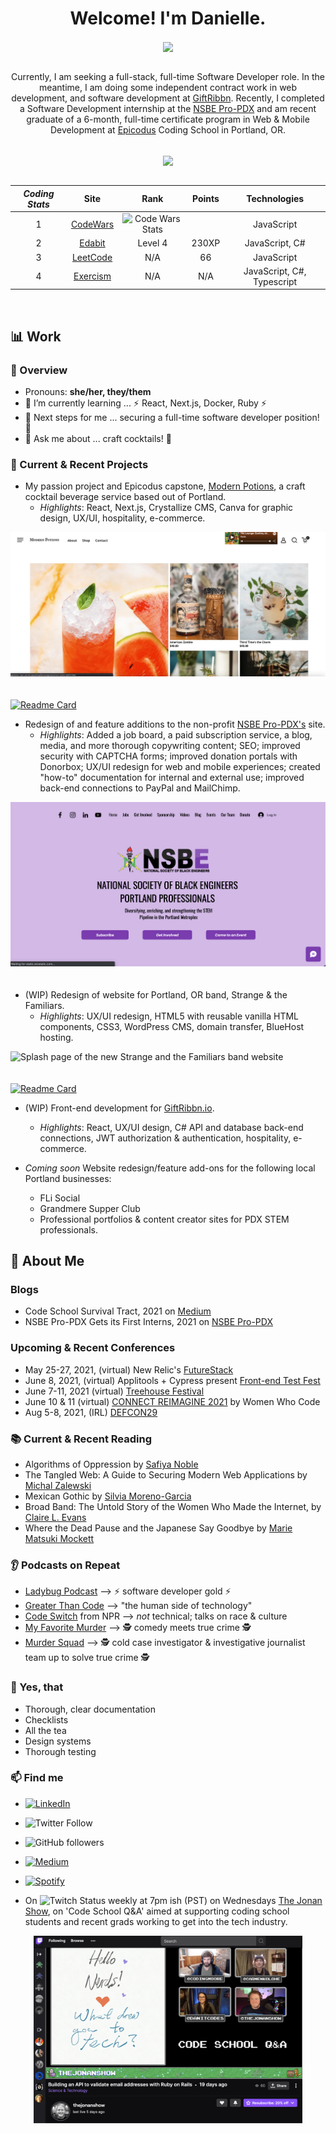 <div align="center">

# Welcome! I'm Danielle.

<img align="center" src="https://github-readme-stats.vercel.app/api/?username=danitcodes&show_icons=true&icon_color=000080&title_color=000080&border_color=FFFFFF&text_color=FFFFFF&bg_color=90deg,BF5A62,A6537A,904E95" />

<br />
<br />

Currently, I am seeking a full-stack, full-time Software Developer role. In the meantime, I am doing some independent contract work in web development, and software development at [GiftRibbn](ribbn.io). Recently, I completed a Software Development internship at the [NSBE Pro-PDX](https://www.nsbepropdx.org/) and am recent graduate of a 6-month, full-time certificate program in Web & Mobile Development at [Epicodus](www.epicodus.com) Coding School in Portland, OR.

<br />

<img align="center" src="https://github-readme-stats.vercel.app/api/top-langs/?username=danitcodes&show_icons=true&layout=compact&title_color=000080&border_color=FFFFFF&text_color=FFFFFF&bg_color=90deg,BF5A62,A6537A,904E95" />

<br />
<br />

|  _Coding Stats_ 	|   Site	|   Rank 	|   Points 	|   Technologies 	|
|:-:	|:-:	|:-:	|:-:	|:-:	|
|  1 	|  [CodeWars](https://www.codewars.com/users/danitcodes)  |  <img src="https://www.codewars.com/users/danitcodes/badges/small" alt="Code Wars Stats" />	|   	|JavaScript 	|
|  2 	|   [Edabit](https://edabit.com/user/NPPFh5vCtYrQREYaC)	  |  Level 4 	|  230XP 	|  JavaScript, C# 	|
|  3 	|   [LeetCode](https://leetcode.com/danitcodes/)	  |  N/A 	|  66 	|  JavaScript 	|
|  4 	|   [Exercism](https://exercism.io/profiles/danitcodes)	  |  N/A	|  N/A 	|  JavaScript, C#, Typescript 	|

<br />

<!-- **Incoming Stats** <br />
 <br />
[Hacker Rank](https://www.hackerrank.com/danithompson74) <br />
 <br />
<br />
<br /> -->

</div>

## 📊 Work

### 📙 Overview

- Pronouns: **she/her, they/them**
- 🌱 I’m currently learning ... ⚡ React, Next.js, Docker, Ruby ⚡
- 👣 Next steps for me ... securing a full-time software developer position! 🦾
- 💬 Ask me about ... craft cocktails! 🍹

### 🚧 Current & Recent Projects

- My passion project and Epicodus capstone, [Modern Potions](https://capstone-roan.vercel.app/), a craft cocktail beverage service based out of Portland.
  - _Highlights_: React, Next.js, Crystallize CMS, Canva for graphic design, UX/UI, hospitality, e-commerce.

<img src="assets/ModernPotions_SplashPage.png" alt="Splash page of the Modern Potions website" style="padding-bottom: 20px;"/>

[![Readme Card](https://github-readme-stats.vercel.app/api/pin/?username=danitcodes&repo=-capstone)](https://github.com/danitcodes/-capstone)

- Redesign of and feature additions to the non-profit [NSBE Pro-PDX's](https://www.nsbepropdx.org/) site.
  - _Highlights_: Added a job board, a paid subscription service, a blog, media, and more thorough copywriting content; SEO; improved security with CAPTCHA forms; improved donation portals with Donorbox; UX/UI redesign for web and mobile experiences; created "how-to" documentation for internal and external use; improved back-end connections to PayPal and MailChimp.

<img src="assets/NSBEHome.png" alt="Splash page of the NSBE Pro-PDX website" style="padding-bottom: 20px;"/>

- (WIP) Redesign of website for Portland, OR band, Strange & the Familiars.
  - _Highlights_: UX/UI redesign, HTML5 with reusable vanilla HTML components, CSS3, WordPress CMS, domain transfer, BlueHost hosting.

<img src="assets/Strange_And_Familiars_Splash.png" alt="Splash page of the new Strange and the Familiars band website"  style="padding-bottom: 20px;" />

[![Readme Card](https://github-readme-stats.vercel.app/api/pin/?username=danitcodes&repo=strange-and-the-familiars)](https://github.com/danitcodes/-capstone)

- (WIP) Front-end development for [GiftRibbn.io](ribbn.io).
  - _Highlights_: React, UX/UI design, C# API and database back-end connections, JWT authorization & authentication, hospitality, e-commerce.

- _Coming soon_ Website redesign/feature add-ons for the following local Portland businesses:
  - FLi Social
  - Grandmere Supper Club
  - Professional portfolios & content creator sites for PDX STEM professionals.

## 📃 About Me

### Blogs

- Code School Survival Tract, 2021 on [Medium](https://danitcodes.medium.com/code-school-survival-tract-9930cab2f9a8)
- NSBE Pro-PDX Gets its First Interns, 2021 on [NSBE Pro-PDX](https://www.nsbepropdx.org/post/nsbe-pro-pdx-gets-its-first-interns)

### Upcoming & Recent Conferences

- May 25-27, 2021, (virtual) New Relic's [FutureStack](https://newrelic.com/futurestack)
- June 8, 2021, (virtual) Applitools + Cypress present [Front-end Test Fest](https://frontendtestfest.com/)
- June 7-11, 2021 (virtual) [Treehouse Festival](https://hopin.com/events/treehouse-festival-fab8e43e-1fc8-4c99-8335-c42e6d021762)
- June 10 & 11 (virtual) [CONNECT REIMAGINE 2021](https://connectreimagine.womenwhocode.dev/) by Women Who Code
- Aug 5-8, 2021, (IRL) [DEFCON29](https://www.defcon.org/html/defcon-29/dc-29-index.html)

### 📚 Current & Recent Reading

- Algorithms of Oppression by [Safiya Noble](http://algorithmsofoppression.com/)
- The Tangled Web: A Guide to Securing Modern Web Applications by [Michal Zalewski](https://www.oreilly.com/library/view/the-tangled-web/9781593273880/)
- Mexican Gothic by [Silvia Moreno-Garcia](https://silviamoreno-garcia.com/)
- Broad Band: The Untold Story of the Women Who Made the Internet, by [Claire L. Evans](https://clairelevans.com/)
- Where the Dead Pause and the Japanese Say Goodbye by [Marie Matsuki Mockett](http://www.mariemockett.com/books/where-the-dead-pause-the-japanese-say-goodbye/)

### 👂 Podcasts on Repeat

- [Ladybug Podcast](https://www.ladybug.dev/episodes) --> ⚡ software developer gold ⚡
- [Greater Than Code](https://www.greaterthancode.com/) --> "the human side of technology"
- [Code Switch](https://www.npr.org/podcasts/510312/codeswitch) from NPR --> _not_ technical; talks on race & culture
- [My Favorite Murder](https://myfavoritemurder.com/episodes) --> 🕵 comedy meets true crime 🕵
- [Murder Squad](http://themurdersquad.com/) --> 🕵️ cold case investigator & investigative journalist team up to solve true crime 🕵️

### 🤩 Yes, that

- Thorough, clear documentation
- Checklists
- All the tea
- Design systems
- Thorough testing

### 📫 Find me

- <a href="https://www.linkedin.com/in/danielle-thompson74"><img alt="LinkedIn" src="https://img.shields.io/badge/linkedin-%230077B5.svg?style=for-the-badge&logo=linkedin&logoColor=white"/> </a>

- ![Twitter Follow](https://img.shields.io/twitter/follow/danitcodes?style=social)
- ![GitHub followers](https://img.shields.io/github/followers/danitcodes?style=social)

- <a href="https://danitcodes.medium.com/"><img alt="Medium" src="https://img.shields.io/badge/Medium-%23000000.svg?style=for-the-badge&logo=Medium&logoColor=white"/></a>
- <a href=https://open.spotify.com/user/1264447945/ ><img alt="Spotify" src="https://img.shields.io/badge/Spotify-1ED760?style=for-the-badge&logo=spotify&logoColor=white" /></a>

- On ![Twitch Status](https://img.shields.io/twitch/status/danitcodes?style=social) weekly at 7pm ish (PST) on Wednesdays <a href=https://www.twitch.tv/thejonanshow/ >The Jonan Show</a>, on 'Code School Q&A' aimed at supporting coding school students and recent grads working to get into the tech industry.

<div align="center">

<img src="assets/TwitchStream.png" alt="screenshot of Code School Q&A Twitch stream" height="300px" width="auto">

</div>
